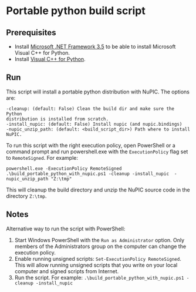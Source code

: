 # Portable python build script

## Prerequisites
* Install [Microsoft .NET Framework 3.5](https://www.microsoft.com/en-us/download/details.aspx?id=21) to be able to install Microsoft 
Visual C++ for Python.
* Install [Visual C++ for Python](http://aka.ms/vcpython27).

## Run
This script will install a portable python distribution with NuPIC. The options 
are:
```
-cleanup: (default: False) Clean the build dir and make sure the Python 
distribution is installed from scratch.
-install_nupic: (default: False) Install nupic (and nupic.bindings)
-nupic_unzip_path: (default: <build_script_dir>) Path where to install NuPIC.
```

To run this script with the right execution policy, open PowerShell or a 
command prompt and run powershell.exe with the `ExecutionPolicy` flag set to `RemoteSigned`. For example:
```
powershell.exe -ExecutionPolicy RemoteSigned .\build_portable_python_with_nupic.ps1 -cleanup -install_nupic  -nupic_unzip_path "Z:\tmp"
```
This will cleanup the build directory and unzip the NuPIC source code in the directory `Z:\tmp`.

## Notes
Alternative way to run the script with PowerShell:
1. Start Windows PowerShell with the `Run as Administrator` option. Only members of the Administrators group on the computer can change the execution policy.
2. Enable running unsigned scripts: `Set-ExecutionPolicy RemoteSigned`. This will allow running unsigned scripts that you write on your local computer and signed scripts from Internet.
3. Run the script. For example: `.\build_portable_python_with_nupic.ps1 -cleanup -install_nupic`